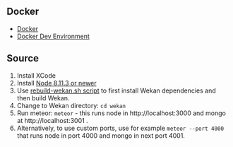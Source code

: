 ## Docker

- [Docker](https://github.com/wekan/wekan/wiki/Docker)
- [Docker Dev Environment](https://github.com/wekan/wekan-dev)

## Source

1. Install XCode
2. Install [Node 8.11.3 or newer](https://nodejs.org/en/)
3. Use [rebuild-wekan.sh script](https://github.com/wekan/wekan-maintainer/blob/master/virtualbox/rebuild-wekan.sh) to first install Wekan dependencies and then build Wekan.
4. Change to Wekan directory: `cd wekan`
5. Run meteor: `meteor` - this runs node in http://localhost:3000 and mongo at http://localhost:3001 .
6. Alternatively, to use custom ports, use for example `meteor --port 4000` that runs node in port 4000 and mongo in next port 4001.